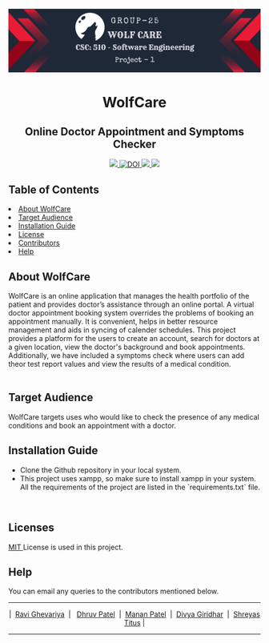 <p align="center"><img src="/images/ProjectBanner.png">
  
 <h1 align="center"> WolfCare </h1>
  
<h2 align="center"> Online Doctor Appointment and Symptoms Checker </h1>

<div align="center">
  <a href="https://github.com/divyagiridhar/SE-Group-25-WolfCare.git">
    <img src="https://img.shields.io/github/repo-size/divyagiridhar/SE-Group-25-WolfCare?color=brightgreen">
  </a>
  <a href="https://zenodo.org/badge/latestdoi/544594767">
    <img src="https://zenodo.org/badge/544594767.svg" alt="DOI">
  </a>
  <a href="https://github.com/divyagiridhar/SE-Group-25-WolfCare/blob/main/LICENSE">
    <img src="https://img.shields.io/github/license/divyagiridhar/SE-Group-25-WolfCare">
  </a>
  <a href="https://github.com/divyagiridhar/SE-Group-25-WolfCare/graphs/contributors">
    <img src="https://img.shields.io/github/contributors/divyagiridhar/SE-Group-25-WolfCare">
  </a>
</div>

<h2> Table of Contents </h2>
<li> 
<a href="#overview"> About WolfCare </a> 
</li>
<li> 
<a href="#target audience"> Target Audience </a> 
</li>
<li> 
<a href="#ig"> Installation Guide </a>
</li>
<li> 
<a href="#licenses"> License </a> 
</li>
<li> 
<a href="#cb"> Contributors </a>
</li>
<li> 
<a href="#help"> Help </a>
</li>

<h2 id = "overview"> About WolfCare </h2>

WolfCare is an online application that manages the health portfolio of the patient and provides doctor’s assistance through an online portal. A virtual doctor appointment booking system overrides the problems of booking an appointment manually. It is convenient, helps in better resource management and aids in syncing of calender schedules. This project provides a platform for the users to create an account, search for doctors at a given location, view the doctor's background and book appointments. Additionally, we have included a symptoms check where users can add theor test report values and view the results of a medical condition.  
<br>

<h2 id = "target audience"> Target Audience </h2>
WolfCare targets uses who would like to check the presence of any medical conditions and book an appointment with a doctor. 
<br>

<h2 id = "ig"> Installation Guide </h2>
<ul>
<li> Clone the Github repository in your local system. </li> 
<li> This project uses xampp, so make sure to install xampp in your system. All the requirements of the project are listed in the `requirements.txt` file. </li>
</ul>
<br>

<h2 id = "licenses"> Licenses </h2>
<a href="https://github.com/divyagiridhar/SE-Group-25-WolfCare/blob/main/LICENSE"> MIT </a> License is used in this project. 
<br>

<h2 id = "help"> Help </h2>
You can email any queries to the contributors mentioned below.
<br>

<hr>
  <p id="cb" align = "center">
  |&nbsp; <a href = "mailto: rghevar@ncsu.edu">Ravi Ghevariya</a> &nbsp;| &nbsp; <a href = "mailto: dpatel49@ncsu.edu">Dhruv Patel</a> &nbsp;|&nbsp; <a href = "mailto: mrpatel8@ncsu.edu">Manan Patel</a> &nbsp;|&nbsp; <a href = "mailto: divyagiridhar97@gmail.com">Divya Giridhar</a> &nbsp;|&nbsp; <a href = "mailto: shreyastitus@gmail.com">Shreyas Titus</a> |
  </p>
<hr>
